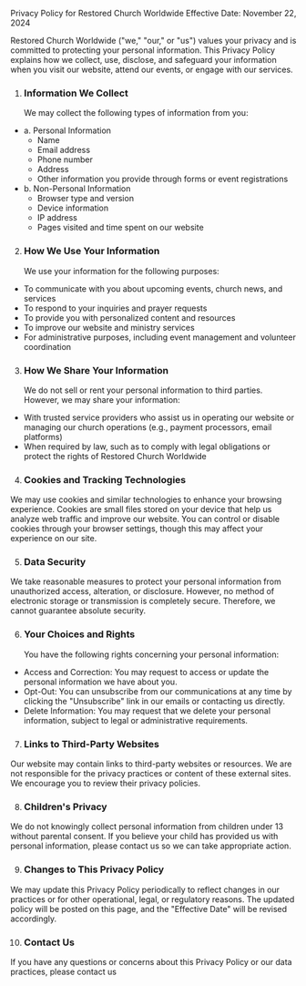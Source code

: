 Privacy Policy for Restored Church Worldwide
Effective Date: November 22, 2024

Restored Church Worldwide ("we," "our," or "us") values your privacy and is committed to protecting your personal information. This Privacy Policy explains how we collect, use, disclose, and safeguard your information when you visit our website, attend our events, or engage with our services.

1. ### Information We Collect

    We may collect the following types of information from you:
- a. Personal Information
    - Name
    - Email address
    - Phone number
    - Address
    - Other information you provide through forms or event registrations
- b. Non-Personal Information
    - Browser type and version
    - Device information
    - IP address
    - Pages visited and time spent on our website
2. ### How We Use Your Information

    We use your information for the following purposes:
- To communicate with you about upcoming events, church news, and services
- To respond to your inquiries and prayer requests
- To provide you with personalized content and resources
- To improve our website and ministry services
- For administrative purposes, including event management and volunteer coordination
3. ### How We Share Your Information

    We do not sell or rent your personal information to third parties. However, we may share your information:
- With trusted service providers who assist us in operating our website or managing our church operations (e.g., payment processors, email platforms)
- When required by law, such as to comply with legal obligations or protect the rights of Restored Church Worldwide
4. ### Cookies and Tracking Technologies
We may use cookies and similar technologies to enhance your browsing experience. Cookies are small files stored on your device that help us analyze web traffic and improve our website. You can control or disable cookies through your browser settings, though this may affect your experience on our site.

5. ### Data Security
We take reasonable measures to protect your personal information from unauthorized access, alteration, or disclosure. However, no method of electronic storage or transmission is completely secure. Therefore, we cannot guarantee absolute security.

6. ### Your Choices and Rights 

    You have the following rights concerning your personal information:
- Access and Correction: You may request to access or update the personal information we have about you.
- Opt-Out: You can unsubscribe from our communications at any time by clicking the "Unsubscribe" link in our emails or contacting us directly.
- Delete Information: You may request that we delete your personal information, subject to legal or administrative requirements.
7. ### Links to Third-Party Websites
Our website may contain links to third-party websites or resources. We are not responsible for the privacy practices or content of these external sites. We encourage you to review their privacy policies.

8. ### Children's Privacy
We do not knowingly collect personal information from children under 13 without parental consent. If you believe your child has provided us with personal information, please contact us so we can take appropriate action.

9. ### Changes to This Privacy Policy
We may update this Privacy Policy periodically to reflect changes in our practices or for other operational, legal, or regulatory reasons. The updated policy will be posted on this page, and the "Effective Date" will be revised accordingly.

10. ### Contact Us
If you have any questions or concerns about this Privacy Policy or our data practices, please contact us